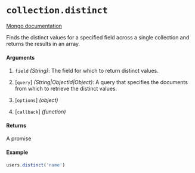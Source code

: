 # `collection.distinct`

[Mongo documentation](http://mongodb.github.io/node-mongodb-native/2.0/api/Collection.html#distinct)

Finds the distinct values for a specified field across a single collection and returns the results in an array.

#### Arguments

1. `field` *(String)*: The field for which to return distinct values.

2. [`query`] *(String|ObjectId|Object)*: A query that specifies the documents from which to retrieve the distinct values.

3. [`options`] *(object)*

4. [`callback`] *(function)*

#### Returns

A promise

#### Example

```js
users.distinct('name')
```
